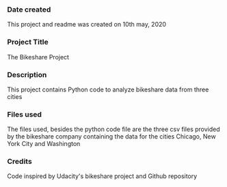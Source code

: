 ### Date created
This project and readme was created on 10th may, 2020

### Project Title
The Bikeshare Project

### Description
This project contains Python code to analyze bikeshare data from three cities

### Files used
The files used, besides the python code file are the three csv files provided
by the bikeshare company containing the data for the cities Chicago, New York
City and Washington

### Credits
Code inspired by Udacity's bikeshare project and Github repository
